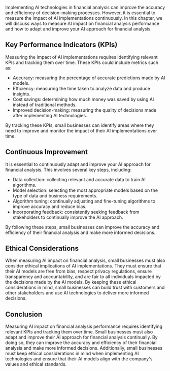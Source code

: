 
Implementing AI technologies in financial analysis can improve the accuracy and efficiency of decision-making processes. However, it is essential to measure the impact of AI implementations continuously. In this chapter, we will discuss ways to measure AI impact on financial analysis performance and how to adapt and improve your AI approach for financial analysis.

Key Performance Indicators (KPIs)
---------------------------------

Measuring the impact of AI implementations requires identifying relevant KPIs and tracking them over time. These KPIs could include metrics such as:

* Accuracy: measuring the percentage of accurate predictions made by AI models.
* Efficiency: measuring the time taken to analyze data and produce insights.
* Cost savings: determining how much money was saved by using AI instead of traditional methods.
* Improved decision-making: measuring the quality of decisions made after implementing AI technologies.

By tracking these KPIs, small businesses can identify areas where they need to improve and monitor the impact of their AI implementations over time.

Continuous Improvement
----------------------

It is essential to continuously adapt and improve your AI approach for financial analysis. This involves several key steps, including:

* Data collection: collecting relevant and accurate data to train AI algorithms.
* Model selection: selecting the most appropriate models based on the type of data and business requirements.
* Algorithm tuning: continually adjusting and fine-tuning algorithms to improve accuracy and reduce bias.
* Incorporating feedback: consistently seeking feedback from stakeholders to continually improve the AI approach.

By following these steps, small businesses can improve the accuracy and efficiency of their financial analysis and make more informed decisions.

Ethical Considerations
----------------------

When measuring AI impact on financial analysis, small businesses must also consider ethical implications of AI implementations. They must ensure that their AI models are free from bias, respect privacy regulations, ensure transparency and accountability, and are fair to all individuals impacted by the decisions made by the AI models. By keeping these ethical considerations in mind, small businesses can build trust with customers and other stakeholders and use AI technologies to deliver more informed decisions.

Conclusion
----------

Measuring AI impact on financial analysis performance requires identifying relevant KPIs and tracking them over time. Small businesses must also adapt and improve their AI approach for financial analysis continually. By doing so, they can improve the accuracy and efficiency of their financial analysis and make more informed decisions. Additionally, small businesses must keep ethical considerations in mind when implementing AI technologies and ensure that their AI models align with the company's values and ethical standards.
